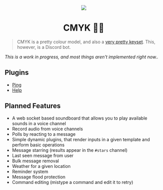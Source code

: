 <div align="center">
  <img src='https://d.pr/i/NcfPDt/5LjTzdr5.png' />
  <h1>CMYK 👨‍🎨</h1>
</div>

> CMYK is a pretty colour model, and also a [very pretty keyset](http://d.pr/i/3KEMFN/3vyntih8). This, however, is a Discord bot.

*This is a work in progress, and most things aren't implemented right now..*

## Plugins
* [Ping](./plugins/ping/index.js)
* [Help](./plugins/help/index.js)

## Planned Features
* A web socket based soundboard that allows you to play available sounds in a voice channel
* Record audio from voice channels
* Polls by reacting to a message
* Simple dynamic plugins, that render inputs in a given template and perform basic operations
* Message starring (results appear in the `#stars` channel)
* Last seen message from user
* Bulk message removal
* Weather for a given location
* Reminder system
* Message flood protection
* Command editing (mistype a command and edit it to retry)